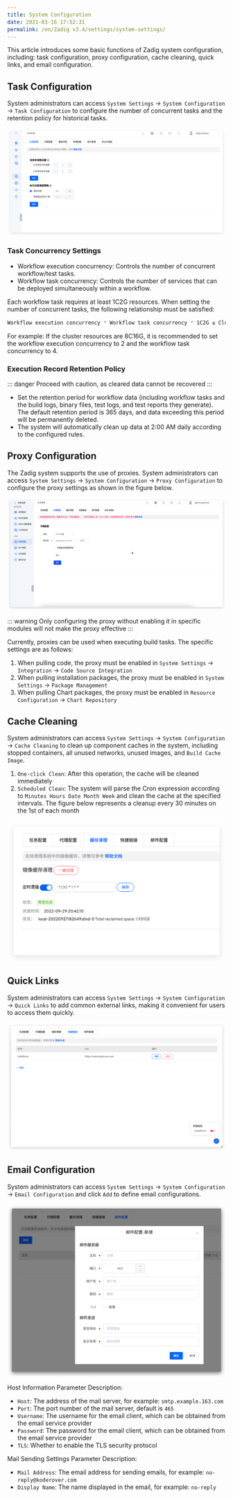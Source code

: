 ```yaml
---
title: System Configuration
date: 2021-03-16 17:52:31
permalink: /en/Zadig v3.4/settings/system-settings/
---
```


This article introduces some basic functions of Zadig system configuration, including: task configuration, proxy configuration, cache cleaning, quick links, and email configuration.

## Task Configuration

System administrators can access `System Settings` -> `System Configuration` -> `Task Configuration` to configure the number of concurrent tasks and the retention policy for historical tasks.

![system_config_time](../../../_images/system_config_time_310.png)

### Task Concurrency Settings
- Workflow execution concurrency: Controls the number of concurrent workflow/test tasks.
- Workflow task concurrency: Controls the number of services that can be deployed simultaneously within a workflow.

Each workflow task requires at least 1C2G resources. When setting the number of concurrent tasks, the following relationship must be satisfied:

```bash
Workflow execution concurrency * Workflow task concurrency * 1C2G ≤ Cluster resources
```

For example: If the cluster resources are 8C16G, it is recommended to set the workflow execution concurrency to 2 and the workflow task concurrency to 4.

### Execution Record Retention Policy

::: danger
Proceed with caution, as cleared data cannot be recovered
:::

- Set the retention period for workflow data (including workflow tasks and the build logs, binary files, test logs, and test reports they generate). The default retention period is 365 days, and data exceeding this period will be permanently deleted.
- The system will automatically clean up data at 2:00 AM daily according to the configured rules.


## Proxy Configuration


The Zadig system supports the use of proxies. System administrators can access `System Settings` -> `System Configuration` -> `Proxy Configuration` to configure the proxy settings as shown in the figure below.

![system_proxy](../../../_images/system_proxy_330.png)

::: warning
Only configuring the proxy without enabling it in specific modules will not make the proxy effective
:::

Currently, proxies can be used when executing build tasks. The specific settings are as follows:
1. When pulling code, the proxy must be enabled in `System Settings` -> `Integration` -> `Code Source Integration`
2. When pulling installation packages, the proxy must be enabled in `System Settings` -> `Package Management`
3. When pulling Chart packages, the proxy must be enabled in `Resource Configuration` -> `Chart Repository`

## Cache Cleaning
System administrators can access `System Settings` -> `System Configuration` -> `Cache Cleaning` to clean up component caches in the system, including stopped containers, all unused networks, unused images, and `Build Cache Image`.

1. `One-click Clean`: After this operation, the cache will be cleaned immediately
2. `Scheduled Clean`: The system will parse the Cron expression according to `Minutes Hours Date Month Week` and clean the cache at the specified intervals. The figure below represents a cleanup every 30 minutes on the 1st of each month

![cache_clean](../../../_images/cache_clean.png)

## Quick Links
System administrators can access `System Settings` -> `System Configuration` -> `Quick Links` to add common external links, making it convenient for users to access them quickly.

![cache_clean](../../../_images/system_quick_link_setting.png)

## Email Configuration

System administrators can access `System Settings` -> `System Configuration` -> `Email Configuration` and click `Add` to define email configurations.

![mail_config](../../../_images/mail_config.png)

Host Information Parameter Description:
- `Host`: The address of the mail server, for example: `smtp.example.163.com`
- `Port`: The port number of the mail server, default is `465`
- `Username`: The username for the email client, which can be obtained from the email service provider
- `Password`: The password for the email client, which can be obtained from the email service provider
- `TLS`: Whether to enable the TLS security protocol

Mail Sending Settings Parameter Description:
- `Mail Address`: The email address for sending emails, for example: `no-reply@koderover.com`
- `Display Name`: The name displayed in the email, for example: `no-reply`